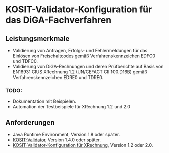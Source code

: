 # KOSIT-Validator-Konfiguration für das DiGA-Fachverfahren

## Leistungsmerkmale

+ Validierung von Anfragen, Erfolgs- und Fehlermeldungen für das Einlösen von Freischaltcodes
  gemäß Verfahrenskennzeichen EDFC0 und TDFC0.
+ Validierung von DiGA-Rechnungen und deren Prüfberichte auf Basis von EN16931 CIUS XRechnung 1.2 (UN/CEFACT CII
  100.D16B)
  gemäß Verfahrenskennzeichen EDRE0 und TDRE0.

### TODO:

+ Dokumentation mit Beispielen.
+ Automation der Testbeispiele für XRechnung 1.2 und 2.0

## Anforderungen

+ Java Runtime Environment, Version 1.8 oder später. 
+ [KOSIT-Validator](https://github.com/itplr-kosit/validator), Version 1.4.0 oder später.
+ [KOSIT-Validator-Konfiguration für XRechnung](https://github.com/itplr-kosit/validator-configuration-xrechnung),
  Version 1.2 oder 2.0.
